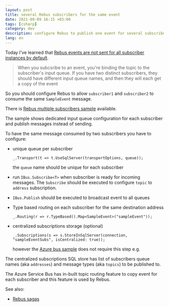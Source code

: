 ```yaml
---
layout: post
title: several Rebus subscribers for the same event
date: 2021-09-09 16:15 +03:00
tags: [csharp]
category: dev
description: configure Rebus to publish one event for several subscriber instances
lang: en
---
```


Today I've learned that 
[Rebus events are not sent for all subscriber instances by default](https://stackoverflow.com/questions/57366162/rebus-subscribing-to-events-in-asp-net-core).

> When you subcsribe to an event, you're binding the topic to the subscriber's input queue. 
If you have two distinct subscribers, they should have different input queue names, and then they will each get a copy of the event

So you should configure Rebus to allow `subscriber1` and `subscriber2` to consume the same `SampleEvent` message.

There is [Rebus multiple subscribers sample](https://github.com/rebus-org/RebusSamples/tree/master/PubSubCentralized) available.

The sample shows dedicated input queue configuration for each subscriber and publish messages instead of sending.

To have the same message consumed by two subscribers you have to configure:
* unique queue per subscriber 
  
  `_.Transport(t => t.UseSqlServer(transportOptions, queue));`

  the `queue` name should be unique for each subscriber 
* run `IBus.Subscribe<T>` when subscriber is ready for incoming messages.
  The `Subscribe` should be executed to configure `topic` to `address` subscription.  
* `IBus.Publish` should be executed to broadcast event to all queues
* Type based routing on each subscriber for the same destination address

  `_.Routing(r => r.TypeBased().Map<SampleEvent>("sampleEvent"));`
* centralized subscriptions storage (optional)

  `_.Subscriptions(s => s.StoreInSqlServer(connection, "sampleEventSubs", isCentralized: true));`
  
  however the [Azure bus sample](https://github.com/rebus-org/RebusSamples/tree/master/PubSubNative) does not require this step e.g.

The centralized subscriptions SQL store has list of subscribers queue names (aka `addresses`) and message types (aka `topics`) to be published to.

The Azure Service Bus has in-built topic routing feature to copy event for each subscriber and this feature is used by Rebus.

See also: 
* [Rebus sagas](https://seankearon.me/posts/2020/12/rebus-sagas-csharp/)

